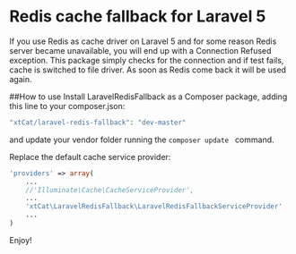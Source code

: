 # Redis cache fallback for Laravel 5

If you use Redis as cache driver on Laravel 5 and for some reason Redis server became unavailable, you will end up with a Connection Refused exception.
This package simply checks for the connection and if test fails, cache is switched to file driver.
As soon as Redis come back it will be used again.

##How to use
Install LaravelRedisFallback as a Composer package, adding this line to your composer.json:

```php
"xtCat/laravel-redis-fallback": "dev-master"
```
and update your vendor folder running the ```composer update ``` command.

Replace the default cache service provider: 

```php
'providers' => array(
	...
	//'Illuminate\Cache\CacheServiceProvider',
	...
	'xtCat\LaravelRedisFallback\LaravelRedisFallbackServiceProvider'
	...
)
```

Enjoy!
